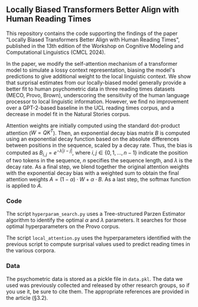 ## Locally Biased Transformers Better Align with Human Reading Times

This repository contains the code supporting the findings of the paper "Locally Biased Transformers Better Align with Human Reading Times", published in the 13th edition of the Workshop on Cognitive Modeling and Computational Linguistics (CMCL 2024).

In the paper, we modify the self-attention mechanism of a transformer model to simulate a lossy context representation, biasing the model's predictions to give additional weight to the local linguistic context. We show that surprisal estimates from our locally-biased model generally provide a better fit to human psychometric data in three reading times datasets (MECO, Provo, Brown), underscoring the sensitivity of the human language processor to local linguistic information. However, we find no improvement over a GPT-2-based baseline in the UCL reading times corpus, and a decrease in model fit in the Natural Stories corpus.

Attention weights are initially computed using the standard dot-product attention ($W = QK^T$). Then, an exponential decay bias matrix $B$ is computed using an exponential decay function based on the absolute differences between positions in the sequence, scaled by a decay rate. Thus, the bias is computed as $B_{i, j} = e^{-\lambda |i - j|}$, where $i, j \in \{0, 1, \ldots, n-1\}$ indicate the position of two tokens in the sequence, $n$ specifies the sequence length, and $\lambda$ is the decay rate. As a final step, we blend together the original attention weights with the exponential decay bias with a weighted sum to obtain the final attention weights $A = (1 - \alpha) \cdot W + \alpha \cdot B$. As a last step, the softmax function is applied to $A$.

### Code

The script `hyperparam_search.py` uses a Tree-structured Parzen Estimator algorithm to identify the optimal $\alpha$ and $\lambda$ parameters. It searches for those optimal hyperparameters on the Provo corpus. 

The script `local_attention.py` uses the hyperparameters identified with the previous script to compute surprisal values used to predict reading times in the various corpora. 

### Data
The psychometric data is stored as a pickle file in `data.pkl`. The data we used was previously collected and released by other research groups, so if you use it, be sure to cite them. The appropriate references are provided in the article (§3.2).
